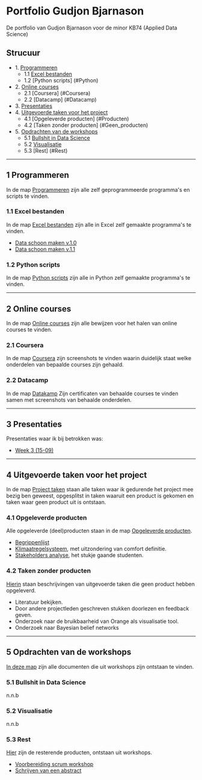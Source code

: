 # Portfolio Gudjon Bjarnason
De portfolio van Gudjon Bjarnason voor de minor KB74 (Applied Data Science)

## Strucuur
* 1\. [Programmeren](#Programmeren)
    * 1.1 [Excel bestanden](#Excel)
    * 1.2 [Python scripts] (#Python)
* 2\. [Online courses](#Online_courses)
    * 2.1 [Coursera] (#Coursera)
    * 2.2 [Datacamp] (#Datacamp)
* 3\. [Presentaties](#Presentaties)  
* 4\. [Uitgevoerde taken voor het project](#Taken_project)
    * 4.1 [Opgeleverde producten] (#Producten)
    * 4.2 [Taken zonder producten] (#Geen_producten)
* 5\. [Opdrachten van de workshops](#Opdrachten_workshops)  
    * 5.1 [Bullshit in Data Science](#Bullshit)  
    * 5.2 [Visualisatie](#Visualisatie)
    * 5.3 [Rest] (#Rest)
  
---	
  
## 1 Programmeren <a name="Programmeren"></a>
In de map [Programmeren](https://github.com/gaui74/Portfolio/tree/master/Programmeren) zijn alle zelf geprogrammeerde programma's en scripts te vinden.

### 1.1 Excel bestanden<a name="Excel"></a>
In de map [Excel bestanden](https://github.com/gaui74/Portfolio/tree/master/Programmeren/Excel%20bestanden) zijn alle in Excel zelf gemaakte programma's te vinden.
* [Data schoon maken v.1.0](https://docs.google.com/spreadsheets/d/1-uwaL5oCXaakGuihwC1bGEomSUFVIHFWiFsbEjyPR0Y/edit#gid=999407174)
* [Data schoon maken v.1.1](https://docs.google.com/spreadsheets/d/1yL-Ziw4UTr67MxjY5A92hZEUczIFZIhhrfSVIfVa1fA/edit#gid=764676204)

### 1.2 Python scripts <a name="Python"></a>
In de map [Python scripts](https://github.com/gaui74/Portfolio/tree/master/Programmeren/Python%20scripts) zijn alle in Python zelf gemaakte programma's te vinden.
  
---

## 2 Online courses <a name="Online_courses"></a>
In de map [Online courses](https://github.com/gaui74/Portfolio/tree/master/Online%20courses) zijn alle bewijzen voor het halen van online courses te vinden.

### 2.1 Coursera <a name="Coursera"></a>
In de map [Coursera](https://github.com/gaui74/Portfolio/tree/master/Online%20courses/Coursera) zijn screenshots te vinden waarin duidelijk staat welke onderdelen van bepaalde courses zijn gehaald.

### 2.2 Datacamp <a name="Datacamp"></a>
In de map [Datakamp](https://github.com/gaui74/Portfolio/tree/master/Online%20courses/Datacamp) Zijn certificaten van behaalde courses te vinden samen met screenshots van behaalde onderdelen.

--- 
 
## 3 Presentaties <a name="Presentaties"></a>
Presentaties waar ik bij betrokken was:
* [Week 3 (15-09)](https://docs.google.com/presentation/d/159EUHd6WClg6cKdBiFDfMCbfbDdmwbAJ1ulNIkZFSgQ/edit#slide=id.g253817c5d4_0_6)
  
---
  
## 4 Uitgevoerde taken voor het project <a name="Taken_project"></a>
In de map [Project taken](https://github.com/gaui74/Portfolio/tree/master/Project%20taken) staan alle taken waar ik gedurende het project mee bezig ben geweest, opgesplitst in taken waaruit een product is gekomen en taken waar geen product uit is ontstaan.

### 4.1 Opgeleverde producten <a name="Producten"></a>
Alle opgeleverde (deel)producten staan in de map [Opgeleverde producten](https://github.com/gaui74/Portfolio/tree/master/Project%20taken/Opgeleverde%20producten).
* [Begrippenlijst](https://github.com/gaui74/Portfolio/blob/master/Project%20taken/Opgeleverde%20producten/Begrippenlijst.docx)
* [Klimaatregelsysteem](https://github.com/gaui74/Portfolio/blob/master/Project%20taken/Opgeleverde%20producten/Klimaatregelsysteem%20HHS.docx), met uitzondering van comfort definitie.
* [Stakeholders analyse](https://docs.google.com/document/d/1_ye6ioAlbb7o5IaEB9R8WoXjYITNqxEaVof3VodFhtA/edit#heading=h.urxaz0w255z4), het stukje gaande studenten.

### 4.2 Taken zonder producten <a name="Geen_producten"></a>
[Hierin](https://github.com/gaui74/Portfolio/tree/master/Project%20taken/Taken%20zonder%20producten) staan beschrijvingen van uitgevoerde taken die geen product hebben opgeleverd.
* Literatuur bekijken.
* Door andere projectleden geschreven stukken doorlezen en feedback geven.
* Onderzoek naar de bruikbaarheid van Orange als visualisatie tool.
* Onderzoek naar Bayesian belief networks

---
  
## 5 Opdrachten van de workshops <a name="Opdrachten_workshops"></a>
[In deze map](https://github.com/gaui74/Portfolio/tree/master/Workshops) zijn alle documenten die uit workshops zijn ontstaan te vinden.

### 5.1 Bullshit in Data Science <a name="Bullshit"></a>
n.n.b   

### 5.2 Visualisatie <a name="Visualisatie"></a>
n.n.b    

### 5.3 Rest <a name="Rest"></a>
[Hier](https://github.com/gaui74/Portfolio/tree/master/Workshops/Rest) zijn de resterende producten, ontstaan uit workshops.
* [Voorbereiding scrum workshop](https://github.com/gaui74/Portfolio/blob/master/Workshops/Rest/Scrum.docx)
* [Schrijven van een abstract](https://github.com/gaui74/Portfolio/blob/master/Workshops/Rest/Format%20-%20Schrijven%20van%20een%20abstract%20(1).docx)

